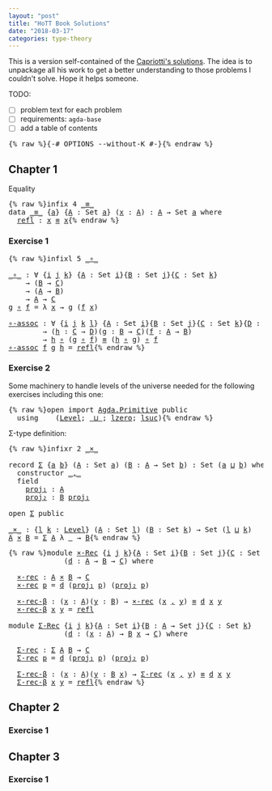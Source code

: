 ```yaml
---
layout: "post"
title: "HoTT Book Solutions"
date: "2018-03-17"
categories: type-theory
---
```


This is a version self-contained of the [Capriotti's solutions](https://github.com/pcapriotti/hott-exercises).
The idea is to unpackage all his work to get a better understanding to
those problems I couldn't solve. Hope it helps someone.

TODO:

- [ ] problem text for each problem
- [ ] requirements: `agda-base`
- [ ] add a table of contents

<pre class="Agda">{% raw %}<a id="455" class="Symbol">{-#</a> <a id="459" class="Keyword">OPTIONS</a> <a id="467" class="Option">--without-K</a> <a id="479" class="Symbol">#-}</a>{% endraw %}</pre>

## Chapter 1

Equality

<pre class="Agda">{% raw %}<a id="532" class="Keyword">infix</a> <a id="538" class="Number">4</a> <a id="540" href="{% endraw %}{% link _posts/2018-04-08-HoTT-book.md %}{% raw %}#_%E2%89%A1_" class="Datatype Operator">_≡_</a>
<a id="544" class="Keyword">data</a> <a id="_≡_" href="{% endraw %}{% link _posts/2018-04-08-HoTT-book.md %}{% raw %}#_%E2%89%A1_" class="Datatype Operator">_≡_</a> <a id="553" class="Symbol">{</a><a id="554" href="{% endraw %}{% link _posts/2018-04-08-HoTT-book.md %}{% raw %}#554" class="Bound">a</a><a id="555" class="Symbol">}</a> <a id="557" class="Symbol">{</a><a id="558" href="{% endraw %}{% link _posts/2018-04-08-HoTT-book.md %}{% raw %}#558" class="Bound">A</a> <a id="560" class="Symbol">:</a> <a id="562" class="PrimitiveType">Set</a> <a id="566" href="{% endraw %}{% link _posts/2018-04-08-HoTT-book.md %}{% raw %}#554" class="Bound">a</a><a id="567" class="Symbol">}</a> <a id="569" class="Symbol">(</a><a id="570" href="{% endraw %}{% link _posts/2018-04-08-HoTT-book.md %}{% raw %}#570" class="Bound">x</a> <a id="572" class="Symbol">:</a> <a id="574" href="{% endraw %}{% link _posts/2018-04-08-HoTT-book.md %}{% raw %}#558" class="Bound">A</a><a id="575" class="Symbol">)</a> <a id="577" class="Symbol">:</a> <a id="579" href="{% endraw %}{% link _posts/2018-04-08-HoTT-book.md %}{% raw %}#558" class="Bound">A</a> <a id="581" class="Symbol">→</a> <a id="583" class="PrimitiveType">Set</a> <a id="587" href="{% endraw %}{% link _posts/2018-04-08-HoTT-book.md %}{% raw %}#554" class="Bound">a</a> <a id="589" class="Keyword">where</a>
  <a id="_≡_.refl" href="{% endraw %}{% link _posts/2018-04-08-HoTT-book.md %}{% raw %}#_%E2%89%A1_.refl" class="InductiveConstructor">refl</a> <a id="602" class="Symbol">:</a> <a id="604" href="{% endraw %}{% link _posts/2018-04-08-HoTT-book.md %}{% raw %}#570" class="Bound">x</a> <a id="606" href="{% endraw %}{% link _posts/2018-04-08-HoTT-book.md %}{% raw %}#_%E2%89%A1_" class="Datatype Operator">≡</a> <a id="608" href="{% endraw %}{% link _posts/2018-04-08-HoTT-book.md %}{% raw %}#570" class="Bound">x</a>{% endraw %}</pre>

### Exercise 1

<pre class="Agda">{% raw %}<a id="653" class="Keyword">infixl</a> <a id="660" class="Number">5</a> <a id="662" href="{% endraw %}{% link _posts/2018-04-08-HoTT-book.md %}{% raw %}#_%E2%88%98_" class="Function Operator">_∘_</a>

<a id="_∘_" href="{% endraw %}{% link _posts/2018-04-08-HoTT-book.md %}{% raw %}#_%E2%88%98_" class="Function Operator">_∘_</a> <a id="671" class="Symbol">:</a> <a id="673" class="Symbol">∀</a> <a id="675" class="Symbol">{</a><a id="676" href="{% endraw %}{% link _posts/2018-04-08-HoTT-book.md %}{% raw %}#676" class="Bound">i</a> <a id="678" href="{% endraw %}{% link _posts/2018-04-08-HoTT-book.md %}{% raw %}#678" class="Bound">j</a> <a id="680" href="{% endraw %}{% link _posts/2018-04-08-HoTT-book.md %}{% raw %}#680" class="Bound">k</a><a id="681" class="Symbol">}</a> <a id="683" class="Symbol">{</a><a id="684" href="{% endraw %}{% link _posts/2018-04-08-HoTT-book.md %}{% raw %}#684" class="Bound">A</a> <a id="686" class="Symbol">:</a> <a id="688" class="PrimitiveType">Set</a> <a id="692" href="{% endraw %}{% link _posts/2018-04-08-HoTT-book.md %}{% raw %}#676" class="Bound">i</a><a id="693" class="Symbol">}{</a><a id="695" href="{% endraw %}{% link _posts/2018-04-08-HoTT-book.md %}{% raw %}#695" class="Bound">B</a> <a id="697" class="Symbol">:</a> <a id="699" class="PrimitiveType">Set</a> <a id="703" href="{% endraw %}{% link _posts/2018-04-08-HoTT-book.md %}{% raw %}#678" class="Bound">j</a><a id="704" class="Symbol">}{</a><a id="706" href="{% endraw %}{% link _posts/2018-04-08-HoTT-book.md %}{% raw %}#706" class="Bound">C</a> <a id="708" class="Symbol">:</a> <a id="710" class="PrimitiveType">Set</a> <a id="714" href="{% endraw %}{% link _posts/2018-04-08-HoTT-book.md %}{% raw %}#680" class="Bound">k</a><a id="715" class="Symbol">}</a>
    <a id="721" class="Symbol">→</a> <a id="723" class="Symbol">(</a><a id="724" href="{% endraw %}{% link _posts/2018-04-08-HoTT-book.md %}{% raw %}#695" class="Bound">B</a> <a id="726" class="Symbol">→</a> <a id="728" href="{% endraw %}{% link _posts/2018-04-08-HoTT-book.md %}{% raw %}#706" class="Bound">C</a><a id="729" class="Symbol">)</a>
    <a id="735" class="Symbol">→</a> <a id="737" class="Symbol">(</a><a id="738" href="{% endraw %}{% link _posts/2018-04-08-HoTT-book.md %}{% raw %}#684" class="Bound">A</a> <a id="740" class="Symbol">→</a> <a id="742" href="{% endraw %}{% link _posts/2018-04-08-HoTT-book.md %}{% raw %}#695" class="Bound">B</a><a id="743" class="Symbol">)</a>
    <a id="749" class="Symbol">→</a> <a id="751" href="{% endraw %}{% link _posts/2018-04-08-HoTT-book.md %}{% raw %}#684" class="Bound">A</a> <a id="753" class="Symbol">→</a> <a id="755" href="{% endraw %}{% link _posts/2018-04-08-HoTT-book.md %}{% raw %}#706" class="Bound">C</a>
<a id="757" href="{% endraw %}{% link _posts/2018-04-08-HoTT-book.md %}{% raw %}#757" class="Bound">g</a> <a id="759" href="{% endraw %}{% link _posts/2018-04-08-HoTT-book.md %}{% raw %}#_%E2%88%98_" class="Function Operator">∘</a> <a id="761" href="{% endraw %}{% link _posts/2018-04-08-HoTT-book.md %}{% raw %}#761" class="Bound">f</a> <a id="763" class="Symbol">=</a> <a id="765" class="Symbol">λ</a> <a id="767" href="{% endraw %}{% link _posts/2018-04-08-HoTT-book.md %}{% raw %}#767" class="Bound">x</a> <a id="769" class="Symbol">→</a> <a id="771" href="{% endraw %}{% link _posts/2018-04-08-HoTT-book.md %}{% raw %}#757" class="Bound">g</a> <a id="773" class="Symbol">(</a><a id="774" href="{% endraw %}{% link _posts/2018-04-08-HoTT-book.md %}{% raw %}#761" class="Bound">f</a> <a id="776" href="{% endraw %}{% link _posts/2018-04-08-HoTT-book.md %}{% raw %}#767" class="Bound">x</a><a id="777" class="Symbol">)</a>

<a id="∘-assoc" href="{% endraw %}{% link _posts/2018-04-08-HoTT-book.md %}{% raw %}#%E2%88%98-assoc" class="Function">∘-assoc</a> <a id="788" class="Symbol">:</a> <a id="790" class="Symbol">∀</a> <a id="792" class="Symbol">{</a><a id="793" href="{% endraw %}{% link _posts/2018-04-08-HoTT-book.md %}{% raw %}#793" class="Bound">i</a> <a id="795" href="{% endraw %}{% link _posts/2018-04-08-HoTT-book.md %}{% raw %}#795" class="Bound">j</a> <a id="797" href="{% endraw %}{% link _posts/2018-04-08-HoTT-book.md %}{% raw %}#797" class="Bound">k</a> <a id="799" href="{% endraw %}{% link _posts/2018-04-08-HoTT-book.md %}{% raw %}#799" class="Bound">l</a><a id="800" class="Symbol">}</a> <a id="802" class="Symbol">{</a><a id="803" href="{% endraw %}{% link _posts/2018-04-08-HoTT-book.md %}{% raw %}#803" class="Bound">A</a> <a id="805" class="Symbol">:</a> <a id="807" class="PrimitiveType">Set</a> <a id="811" href="{% endraw %}{% link _posts/2018-04-08-HoTT-book.md %}{% raw %}#793" class="Bound">i</a><a id="812" class="Symbol">}{</a><a id="814" href="{% endraw %}{% link _posts/2018-04-08-HoTT-book.md %}{% raw %}#814" class="Bound">B</a> <a id="816" class="Symbol">:</a> <a id="818" class="PrimitiveType">Set</a> <a id="822" href="{% endraw %}{% link _posts/2018-04-08-HoTT-book.md %}{% raw %}#795" class="Bound">j</a><a id="823" class="Symbol">}{</a><a id="825" href="{% endraw %}{% link _posts/2018-04-08-HoTT-book.md %}{% raw %}#825" class="Bound">C</a> <a id="827" class="Symbol">:</a> <a id="829" class="PrimitiveType">Set</a> <a id="833" href="{% endraw %}{% link _posts/2018-04-08-HoTT-book.md %}{% raw %}#797" class="Bound">k</a><a id="834" class="Symbol">}{</a><a id="836" href="{% endraw %}{% link _posts/2018-04-08-HoTT-book.md %}{% raw %}#836" class="Bound">D</a> <a id="838" class="Symbol">:</a> <a id="840" class="PrimitiveType">Set</a> <a id="844" href="{% endraw %}{% link _posts/2018-04-08-HoTT-book.md %}{% raw %}#799" class="Bound">l</a><a id="845" class="Symbol">}</a>
        <a id="855" class="Symbol">→</a> <a id="857" class="Symbol">(</a><a id="858" href="{% endraw %}{% link _posts/2018-04-08-HoTT-book.md %}{% raw %}#858" class="Bound">h</a> <a id="860" class="Symbol">:</a> <a id="862" href="{% endraw %}{% link _posts/2018-04-08-HoTT-book.md %}{% raw %}#825" class="Bound">C</a> <a id="864" class="Symbol">→</a> <a id="866" href="{% endraw %}{% link _posts/2018-04-08-HoTT-book.md %}{% raw %}#836" class="Bound">D</a><a id="867" class="Symbol">)(</a><a id="869" href="{% endraw %}{% link _posts/2018-04-08-HoTT-book.md %}{% raw %}#869" class="Bound">g</a> <a id="871" class="Symbol">:</a> <a id="873" href="{% endraw %}{% link _posts/2018-04-08-HoTT-book.md %}{% raw %}#814" class="Bound">B</a> <a id="875" class="Symbol">→</a> <a id="877" href="{% endraw %}{% link _posts/2018-04-08-HoTT-book.md %}{% raw %}#825" class="Bound">C</a><a id="878" class="Symbol">)(</a><a id="880" href="{% endraw %}{% link _posts/2018-04-08-HoTT-book.md %}{% raw %}#880" class="Bound">f</a> <a id="882" class="Symbol">:</a> <a id="884" href="{% endraw %}{% link _posts/2018-04-08-HoTT-book.md %}{% raw %}#803" class="Bound">A</a> <a id="886" class="Symbol">→</a> <a id="888" href="{% endraw %}{% link _posts/2018-04-08-HoTT-book.md %}{% raw %}#814" class="Bound">B</a><a id="889" class="Symbol">)</a>
        <a id="899" class="Symbol">→</a> <a id="901" href="{% endraw %}{% link _posts/2018-04-08-HoTT-book.md %}{% raw %}#858" class="Bound">h</a> <a id="903" href="{% endraw %}{% link _posts/2018-04-08-HoTT-book.md %}{% raw %}#_%E2%88%98_" class="Function Operator">∘</a> <a id="905" class="Symbol">(</a><a id="906" href="{% endraw %}{% link _posts/2018-04-08-HoTT-book.md %}{% raw %}#869" class="Bound">g</a> <a id="908" href="{% endraw %}{% link _posts/2018-04-08-HoTT-book.md %}{% raw %}#_%E2%88%98_" class="Function Operator">∘</a> <a id="910" href="{% endraw %}{% link _posts/2018-04-08-HoTT-book.md %}{% raw %}#880" class="Bound">f</a><a id="911" class="Symbol">)</a> <a id="913" href="{% endraw %}{% link _posts/2018-04-08-HoTT-book.md %}{% raw %}#_%E2%89%A1_" class="Datatype Operator">≡</a> <a id="915" class="Symbol">(</a><a id="916" href="{% endraw %}{% link _posts/2018-04-08-HoTT-book.md %}{% raw %}#858" class="Bound">h</a> <a id="918" href="{% endraw %}{% link _posts/2018-04-08-HoTT-book.md %}{% raw %}#_%E2%88%98_" class="Function Operator">∘</a> <a id="920" href="{% endraw %}{% link _posts/2018-04-08-HoTT-book.md %}{% raw %}#869" class="Bound">g</a><a id="921" class="Symbol">)</a> <a id="923" href="{% endraw %}{% link _posts/2018-04-08-HoTT-book.md %}{% raw %}#_%E2%88%98_" class="Function Operator">∘</a> <a id="925" href="{% endraw %}{% link _posts/2018-04-08-HoTT-book.md %}{% raw %}#880" class="Bound">f</a>
<a id="927" href="{% endraw %}{% link _posts/2018-04-08-HoTT-book.md %}{% raw %}#%E2%88%98-assoc" class="Function">∘-assoc</a> <a id="935" href="{% endraw %}{% link _posts/2018-04-08-HoTT-book.md %}{% raw %}#935" class="Bound">f</a> <a id="937" href="{% endraw %}{% link _posts/2018-04-08-HoTT-book.md %}{% raw %}#937" class="Bound">g</a> <a id="939" href="{% endraw %}{% link _posts/2018-04-08-HoTT-book.md %}{% raw %}#939" class="Bound">h</a> <a id="941" class="Symbol">=</a> <a id="943" href="{% endraw %}{% link _posts/2018-04-08-HoTT-book.md %}{% raw %}#_%E2%89%A1_.refl" class="InductiveConstructor">refl</a>{% endraw %}</pre>

### Exercise 2

Some machinery to handle levels of the universe needed for
the following exercises including this one:

<pre class="Agda">{% raw %}<a id="1093" class="Keyword">open</a> <a id="1098" class="Keyword">import</a> <a id="1105" href="Agda.Primitive.html" class="Module">Agda.Primitive</a> <a id="1120" class="Keyword">public</a>
  <a id="1129" class="Keyword">using</a>    <a id="1138" class="Symbol">(</a><a id="1139" href="Agda.Primitive.html#Level" class="Postulate">Level</a><a id="1144" class="Symbol">;</a> <a id="1146" href="Agda.Primitive.html#_%E2%8A%94_" class="Primitive Operator">_⊔_</a><a id="1149" class="Symbol">;</a> <a id="1151" href="Agda.Primitive.html#lzero" class="Primitive">lzero</a><a id="1156" class="Symbol">;</a> <a id="1158" href="Agda.Primitive.html#lsuc" class="Primitive">lsuc</a><a id="1162" class="Symbol">)</a>{% endraw %}</pre>

Σ-type definition:

<pre class="Agda">{% raw %}<a id="1209" class="Keyword">infixr</a> <a id="1216" class="Number">2</a> <a id="1218" href="{% endraw %}{% link _posts/2018-04-08-HoTT-book.md %}{% raw %}#_%C3%97_" class="Function Operator">_×_</a>

<a id="1223" class="Keyword">record</a> <a id="Σ" href="{% endraw %}{% link _posts/2018-04-08-HoTT-book.md %}{% raw %}#%CE%A3" class="Record">Σ</a> <a id="1232" class="Symbol">{</a><a id="1233" href="{% endraw %}{% link _posts/2018-04-08-HoTT-book.md %}{% raw %}#1233" class="Bound">a</a> <a id="1235" href="{% endraw %}{% link _posts/2018-04-08-HoTT-book.md %}{% raw %}#1235" class="Bound">b</a><a id="1236" class="Symbol">}</a> <a id="1238" class="Symbol">(</a><a id="1239" href="{% endraw %}{% link _posts/2018-04-08-HoTT-book.md %}{% raw %}#1239" class="Bound">A</a> <a id="1241" class="Symbol">:</a> <a id="1243" class="PrimitiveType">Set</a> <a id="1247" href="{% endraw %}{% link _posts/2018-04-08-HoTT-book.md %}{% raw %}#1233" class="Bound">a</a><a id="1248" class="Symbol">)</a> <a id="1250" class="Symbol">(</a><a id="1251" href="{% endraw %}{% link _posts/2018-04-08-HoTT-book.md %}{% raw %}#1251" class="Bound">B</a> <a id="1253" class="Symbol">:</a> <a id="1255" href="{% endraw %}{% link _posts/2018-04-08-HoTT-book.md %}{% raw %}#1239" class="Bound">A</a> <a id="1257" class="Symbol">→</a> <a id="1259" class="PrimitiveType">Set</a> <a id="1263" href="{% endraw %}{% link _posts/2018-04-08-HoTT-book.md %}{% raw %}#1235" class="Bound">b</a><a id="1264" class="Symbol">)</a> <a id="1266" class="Symbol">:</a> <a id="1268" class="PrimitiveType">Set</a> <a id="1272" class="Symbol">(</a><a id="1273" href="{% endraw %}{% link _posts/2018-04-08-HoTT-book.md %}{% raw %}#1233" class="Bound">a</a> <a id="1275" href="Agda.Primitive.html#_%E2%8A%94_" class="Primitive Operator">⊔</a> <a id="1277" href="{% endraw %}{% link _posts/2018-04-08-HoTT-book.md %}{% raw %}#1235" class="Bound">b</a><a id="1278" class="Symbol">)</a> <a id="1280" class="Keyword">where</a>
  <a id="1288" class="Keyword">constructor</a> <a id="Σ._,_" href="{% endraw %}{% link _posts/2018-04-08-HoTT-book.md %}{% raw %}#%CE%A3._%2C_" class="InductiveConstructor Operator">_,_</a>
  <a id="1306" class="Keyword">field</a>
    <a id="Σ.proj₁" href="{% endraw %}{% link _posts/2018-04-08-HoTT-book.md %}{% raw %}#%CE%A3.proj%E2%82%81" class="Field">proj₁</a> <a id="1322" class="Symbol">:</a> <a id="1324" href="{% endraw %}{% link _posts/2018-04-08-HoTT-book.md %}{% raw %}#1239" class="Bound">A</a>
    <a id="Σ.proj₂" href="{% endraw %}{% link _posts/2018-04-08-HoTT-book.md %}{% raw %}#%CE%A3.proj%E2%82%82" class="Field">proj₂</a> <a id="1336" class="Symbol">:</a> <a id="1338" href="{% endraw %}{% link _posts/2018-04-08-HoTT-book.md %}{% raw %}#1251" class="Bound">B</a> <a id="1340" href="{% endraw %}{% link _posts/2018-04-08-HoTT-book.md %}{% raw %}#%CE%A3.proj%E2%82%81" class="Field">proj₁</a>

<a id="1347" class="Keyword">open</a> <a id="1352" href="{% endraw %}{% link _posts/2018-04-08-HoTT-book.md %}{% raw %}#%CE%A3" class="Module">Σ</a> <a id="1354" class="Keyword">public</a>

<a id="_×_" href="{% endraw %}{% link _posts/2018-04-08-HoTT-book.md %}{% raw %}#_%C3%97_" class="Function Operator">_×_</a> <a id="1366" class="Symbol">:</a> <a id="1368" class="Symbol">{</a><a id="1369" href="{% endraw %}{% link _posts/2018-04-08-HoTT-book.md %}{% raw %}#1369" class="Bound">l</a> <a id="1371" href="{% endraw %}{% link _posts/2018-04-08-HoTT-book.md %}{% raw %}#1371" class="Bound">k</a> <a id="1373" class="Symbol">:</a> <a id="1375" href="Agda.Primitive.html#Level" class="Postulate">Level</a><a id="1380" class="Symbol">}</a> <a id="1382" class="Symbol">(</a><a id="1383" href="{% endraw %}{% link _posts/2018-04-08-HoTT-book.md %}{% raw %}#1383" class="Bound">A</a> <a id="1385" class="Symbol">:</a> <a id="1387" class="PrimitiveType">Set</a> <a id="1391" href="{% endraw %}{% link _posts/2018-04-08-HoTT-book.md %}{% raw %}#1369" class="Bound">l</a><a id="1392" class="Symbol">)</a> <a id="1394" class="Symbol">(</a><a id="1395" href="{% endraw %}{% link _posts/2018-04-08-HoTT-book.md %}{% raw %}#1395" class="Bound">B</a> <a id="1397" class="Symbol">:</a> <a id="1399" class="PrimitiveType">Set</a> <a id="1403" href="{% endraw %}{% link _posts/2018-04-08-HoTT-book.md %}{% raw %}#1371" class="Bound">k</a><a id="1404" class="Symbol">)</a> <a id="1406" class="Symbol">→</a> <a id="1408" class="PrimitiveType">Set</a> <a id="1412" class="Symbol">(</a><a id="1413" href="{% endraw %}{% link _posts/2018-04-08-HoTT-book.md %}{% raw %}#1369" class="Bound">l</a> <a id="1415" href="Agda.Primitive.html#_%E2%8A%94_" class="Primitive Operator">⊔</a> <a id="1417" href="{% endraw %}{% link _posts/2018-04-08-HoTT-book.md %}{% raw %}#1371" class="Bound">k</a><a id="1418" class="Symbol">)</a>
<a id="1420" href="{% endraw %}{% link _posts/2018-04-08-HoTT-book.md %}{% raw %}#1420" class="Bound">A</a> <a id="1422" href="{% endraw %}{% link _posts/2018-04-08-HoTT-book.md %}{% raw %}#_%C3%97_" class="Function Operator">×</a> <a id="1424" href="{% endraw %}{% link _posts/2018-04-08-HoTT-book.md %}{% raw %}#1424" class="Bound">B</a> <a id="1426" class="Symbol">=</a> <a id="1428" href="{% endraw %}{% link _posts/2018-04-08-HoTT-book.md %}{% raw %}#%CE%A3" class="Record">Σ</a> <a id="1430" href="{% endraw %}{% link _posts/2018-04-08-HoTT-book.md %}{% raw %}#1420" class="Bound">A</a> <a id="1432" class="Symbol">λ</a> <a id="1434" href="{% endraw %}{% link _posts/2018-04-08-HoTT-book.md %}{% raw %}#1434" class="Bound">_</a> <a id="1436" class="Symbol">→</a> <a id="1438" href="{% endraw %}{% link _posts/2018-04-08-HoTT-book.md %}{% raw %}#1424" class="Bound">B</a>{% endraw %}</pre>

<pre class="Agda">{% raw %}<a id="1465" class="Keyword">module</a> <a id="×-Rec" href="{% endraw %}{% link _posts/2018-04-08-HoTT-book.md %}{% raw %}#%C3%97-Rec" class="Module">×-Rec</a> <a id="1478" class="Symbol">{</a><a id="1479" href="{% endraw %}{% link _posts/2018-04-08-HoTT-book.md %}{% raw %}#1479" class="Bound">i</a> <a id="1481" href="{% endraw %}{% link _posts/2018-04-08-HoTT-book.md %}{% raw %}#1481" class="Bound">j</a> <a id="1483" href="{% endraw %}{% link _posts/2018-04-08-HoTT-book.md %}{% raw %}#1483" class="Bound">k</a><a id="1484" class="Symbol">}{</a><a id="1486" href="{% endraw %}{% link _posts/2018-04-08-HoTT-book.md %}{% raw %}#1486" class="Bound">A</a> <a id="1488" class="Symbol">:</a> <a id="1490" class="PrimitiveType">Set</a> <a id="1494" href="{% endraw %}{% link _posts/2018-04-08-HoTT-book.md %}{% raw %}#1479" class="Bound">i</a><a id="1495" class="Symbol">}{</a><a id="1497" href="{% endraw %}{% link _posts/2018-04-08-HoTT-book.md %}{% raw %}#1497" class="Bound">B</a> <a id="1499" class="Symbol">:</a> <a id="1501" class="PrimitiveType">Set</a> <a id="1505" href="{% endraw %}{% link _posts/2018-04-08-HoTT-book.md %}{% raw %}#1481" class="Bound">j</a><a id="1506" class="Symbol">}{</a><a id="1508" href="{% endraw %}{% link _posts/2018-04-08-HoTT-book.md %}{% raw %}#1508" class="Bound">C</a> <a id="1510" class="Symbol">:</a> <a id="1512" class="PrimitiveType">Set</a> <a id="1516" href="{% endraw %}{% link _posts/2018-04-08-HoTT-book.md %}{% raw %}#1483" class="Bound">k</a><a id="1517" class="Symbol">}</a>
             <a id="1532" class="Symbol">(</a><a id="1533" href="{% endraw %}{% link _posts/2018-04-08-HoTT-book.md %}{% raw %}#1533" class="Bound">d</a> <a id="1535" class="Symbol">:</a> <a id="1537" href="{% endraw %}{% link _posts/2018-04-08-HoTT-book.md %}{% raw %}#1486" class="Bound">A</a> <a id="1539" class="Symbol">→</a> <a id="1541" href="{% endraw %}{% link _posts/2018-04-08-HoTT-book.md %}{% raw %}#1497" class="Bound">B</a> <a id="1543" class="Symbol">→</a> <a id="1545" href="{% endraw %}{% link _posts/2018-04-08-HoTT-book.md %}{% raw %}#1508" class="Bound">C</a><a id="1546" class="Symbol">)</a> <a id="1548" class="Keyword">where</a>

  <a id="×-Rec.×-rec" href="{% endraw %}{% link _posts/2018-04-08-HoTT-book.md %}{% raw %}#%C3%97-Rec.%C3%97-rec" class="Function">×-rec</a> <a id="1563" class="Symbol">:</a> <a id="1565" href="{% endraw %}{% link _posts/2018-04-08-HoTT-book.md %}{% raw %}#1486" class="Bound">A</a> <a id="1567" href="{% endraw %}{% link _posts/2018-04-08-HoTT-book.md %}{% raw %}#_%C3%97_" class="Function Operator">×</a> <a id="1569" href="{% endraw %}{% link _posts/2018-04-08-HoTT-book.md %}{% raw %}#1497" class="Bound">B</a> <a id="1571" class="Symbol">→</a> <a id="1573" href="{% endraw %}{% link _posts/2018-04-08-HoTT-book.md %}{% raw %}#1508" class="Bound">C</a>
  <a id="1577" href="{% endraw %}{% link _posts/2018-04-08-HoTT-book.md %}{% raw %}#%C3%97-Rec.%C3%97-rec" class="Function">×-rec</a> <a id="1583" href="{% endraw %}{% link _posts/2018-04-08-HoTT-book.md %}{% raw %}#1583" class="Bound">p</a> <a id="1585" class="Symbol">=</a> <a id="1587" href="{% endraw %}{% link _posts/2018-04-08-HoTT-book.md %}{% raw %}#1533" class="Bound">d</a> <a id="1589" class="Symbol">(</a><a id="1590" href="{% endraw %}{% link _posts/2018-04-08-HoTT-book.md %}{% raw %}#%CE%A3.proj%E2%82%81" class="Field">proj₁</a> <a id="1596" href="{% endraw %}{% link _posts/2018-04-08-HoTT-book.md %}{% raw %}#1583" class="Bound">p</a><a id="1597" class="Symbol">)</a> <a id="1599" class="Symbol">(</a><a id="1600" href="{% endraw %}{% link _posts/2018-04-08-HoTT-book.md %}{% raw %}#%CE%A3.proj%E2%82%82" class="Field">proj₂</a> <a id="1606" href="{% endraw %}{% link _posts/2018-04-08-HoTT-book.md %}{% raw %}#1583" class="Bound">p</a><a id="1607" class="Symbol">)</a>

  <a id="×-Rec.×-rec-β" href="{% endraw %}{% link _posts/2018-04-08-HoTT-book.md %}{% raw %}#%C3%97-Rec.%C3%97-rec-%CE%B2" class="Function">×-rec-β</a> <a id="1620" class="Symbol">:</a> <a id="1622" class="Symbol">(</a><a id="1623" href="{% endraw %}{% link _posts/2018-04-08-HoTT-book.md %}{% raw %}#1623" class="Bound">x</a> <a id="1625" class="Symbol">:</a> <a id="1627" href="{% endraw %}{% link _posts/2018-04-08-HoTT-book.md %}{% raw %}#1486" class="Bound">A</a><a id="1628" class="Symbol">)(</a><a id="1630" href="{% endraw %}{% link _posts/2018-04-08-HoTT-book.md %}{% raw %}#1630" class="Bound">y</a> <a id="1632" class="Symbol">:</a> <a id="1634" href="{% endraw %}{% link _posts/2018-04-08-HoTT-book.md %}{% raw %}#1497" class="Bound">B</a><a id="1635" class="Symbol">)</a> <a id="1637" class="Symbol">→</a> <a id="1639" href="{% endraw %}{% link _posts/2018-04-08-HoTT-book.md %}{% raw %}#%C3%97-Rec.%C3%97-rec" class="Function">×-rec</a> <a id="1645" class="Symbol">(</a><a id="1646" href="{% endraw %}{% link _posts/2018-04-08-HoTT-book.md %}{% raw %}#1623" class="Bound">x</a> <a id="1648" href="{% endraw %}{% link _posts/2018-04-08-HoTT-book.md %}{% raw %}#%CE%A3._%2C_" class="InductiveConstructor Operator">,</a> <a id="1650" href="{% endraw %}{% link _posts/2018-04-08-HoTT-book.md %}{% raw %}#1630" class="Bound">y</a><a id="1651" class="Symbol">)</a> <a id="1653" href="{% endraw %}{% link _posts/2018-04-08-HoTT-book.md %}{% raw %}#_%E2%89%A1_" class="Datatype Operator">≡</a> <a id="1655" href="{% endraw %}{% link _posts/2018-04-08-HoTT-book.md %}{% raw %}#1533" class="Bound">d</a> <a id="1657" href="{% endraw %}{% link _posts/2018-04-08-HoTT-book.md %}{% raw %}#1623" class="Bound">x</a> <a id="1659" href="{% endraw %}{% link _posts/2018-04-08-HoTT-book.md %}{% raw %}#1630" class="Bound">y</a>
  <a id="1663" href="{% endraw %}{% link _posts/2018-04-08-HoTT-book.md %}{% raw %}#%C3%97-Rec.%C3%97-rec-%CE%B2" class="Function">×-rec-β</a> <a id="1671" href="{% endraw %}{% link _posts/2018-04-08-HoTT-book.md %}{% raw %}#1671" class="Bound">x</a> <a id="1673" href="{% endraw %}{% link _posts/2018-04-08-HoTT-book.md %}{% raw %}#1673" class="Bound">y</a> <a id="1675" class="Symbol">=</a> <a id="1677" href="{% endraw %}{% link _posts/2018-04-08-HoTT-book.md %}{% raw %}#_%E2%89%A1_.refl" class="InductiveConstructor">refl</a>

<a id="1683" class="Keyword">module</a> <a id="Σ-Rec" href="{% endraw %}{% link _posts/2018-04-08-HoTT-book.md %}{% raw %}#%CE%A3-Rec" class="Module">Σ-Rec</a> <a id="1696" class="Symbol">{</a><a id="1697" href="{% endraw %}{% link _posts/2018-04-08-HoTT-book.md %}{% raw %}#1697" class="Bound">i</a> <a id="1699" href="{% endraw %}{% link _posts/2018-04-08-HoTT-book.md %}{% raw %}#1699" class="Bound">j</a> <a id="1701" href="{% endraw %}{% link _posts/2018-04-08-HoTT-book.md %}{% raw %}#1701" class="Bound">k</a><a id="1702" class="Symbol">}{</a><a id="1704" href="{% endraw %}{% link _posts/2018-04-08-HoTT-book.md %}{% raw %}#1704" class="Bound">A</a> <a id="1706" class="Symbol">:</a> <a id="1708" class="PrimitiveType">Set</a> <a id="1712" href="{% endraw %}{% link _posts/2018-04-08-HoTT-book.md %}{% raw %}#1697" class="Bound">i</a><a id="1713" class="Symbol">}{</a><a id="1715" href="{% endraw %}{% link _posts/2018-04-08-HoTT-book.md %}{% raw %}#1715" class="Bound">B</a> <a id="1717" class="Symbol">:</a> <a id="1719" href="{% endraw %}{% link _posts/2018-04-08-HoTT-book.md %}{% raw %}#1704" class="Bound">A</a> <a id="1721" class="Symbol">→</a> <a id="1723" class="PrimitiveType">Set</a> <a id="1727" href="{% endraw %}{% link _posts/2018-04-08-HoTT-book.md %}{% raw %}#1699" class="Bound">j</a><a id="1728" class="Symbol">}{</a><a id="1730" href="{% endraw %}{% link _posts/2018-04-08-HoTT-book.md %}{% raw %}#1730" class="Bound">C</a> <a id="1732" class="Symbol">:</a> <a id="1734" class="PrimitiveType">Set</a> <a id="1738" href="{% endraw %}{% link _posts/2018-04-08-HoTT-book.md %}{% raw %}#1701" class="Bound">k</a><a id="1739" class="Symbol">}</a>
             <a id="1754" class="Symbol">(</a><a id="1755" href="{% endraw %}{% link _posts/2018-04-08-HoTT-book.md %}{% raw %}#1755" class="Bound">d</a> <a id="1757" class="Symbol">:</a> <a id="1759" class="Symbol">(</a><a id="1760" href="{% endraw %}{% link _posts/2018-04-08-HoTT-book.md %}{% raw %}#1760" class="Bound">x</a> <a id="1762" class="Symbol">:</a> <a id="1764" href="{% endraw %}{% link _posts/2018-04-08-HoTT-book.md %}{% raw %}#1704" class="Bound">A</a><a id="1765" class="Symbol">)</a> <a id="1767" class="Symbol">→</a> <a id="1769" href="{% endraw %}{% link _posts/2018-04-08-HoTT-book.md %}{% raw %}#1715" class="Bound">B</a> <a id="1771" href="{% endraw %}{% link _posts/2018-04-08-HoTT-book.md %}{% raw %}#1760" class="Bound">x</a> <a id="1773" class="Symbol">→</a> <a id="1775" href="{% endraw %}{% link _posts/2018-04-08-HoTT-book.md %}{% raw %}#1730" class="Bound">C</a><a id="1776" class="Symbol">)</a> <a id="1778" class="Keyword">where</a>

  <a id="Σ-Rec.Σ-rec" href="{% endraw %}{% link _posts/2018-04-08-HoTT-book.md %}{% raw %}#%CE%A3-Rec.%CE%A3-rec" class="Function">Σ-rec</a> <a id="1793" class="Symbol">:</a> <a id="1795" href="{% endraw %}{% link _posts/2018-04-08-HoTT-book.md %}{% raw %}#%CE%A3" class="Record">Σ</a> <a id="1797" href="{% endraw %}{% link _posts/2018-04-08-HoTT-book.md %}{% raw %}#1704" class="Bound">A</a> <a id="1799" href="{% endraw %}{% link _posts/2018-04-08-HoTT-book.md %}{% raw %}#1715" class="Bound">B</a> <a id="1801" class="Symbol">→</a> <a id="1803" href="{% endraw %}{% link _posts/2018-04-08-HoTT-book.md %}{% raw %}#1730" class="Bound">C</a>
  <a id="1807" href="{% endraw %}{% link _posts/2018-04-08-HoTT-book.md %}{% raw %}#%CE%A3-Rec.%CE%A3-rec" class="Function">Σ-rec</a> <a id="1813" href="{% endraw %}{% link _posts/2018-04-08-HoTT-book.md %}{% raw %}#1813" class="Bound">p</a> <a id="1815" class="Symbol">=</a> <a id="1817" href="{% endraw %}{% link _posts/2018-04-08-HoTT-book.md %}{% raw %}#1755" class="Bound">d</a> <a id="1819" class="Symbol">(</a><a id="1820" href="{% endraw %}{% link _posts/2018-04-08-HoTT-book.md %}{% raw %}#%CE%A3.proj%E2%82%81" class="Field">proj₁</a> <a id="1826" href="{% endraw %}{% link _posts/2018-04-08-HoTT-book.md %}{% raw %}#1813" class="Bound">p</a><a id="1827" class="Symbol">)</a> <a id="1829" class="Symbol">(</a><a id="1830" href="{% endraw %}{% link _posts/2018-04-08-HoTT-book.md %}{% raw %}#%CE%A3.proj%E2%82%82" class="Field">proj₂</a> <a id="1836" href="{% endraw %}{% link _posts/2018-04-08-HoTT-book.md %}{% raw %}#1813" class="Bound">p</a><a id="1837" class="Symbol">)</a>

  <a id="Σ-Rec.Σ-rec-β" href="{% endraw %}{% link _posts/2018-04-08-HoTT-book.md %}{% raw %}#%CE%A3-Rec.%CE%A3-rec-%CE%B2" class="Function">Σ-rec-β</a> <a id="1850" class="Symbol">:</a> <a id="1852" class="Symbol">(</a><a id="1853" href="{% endraw %}{% link _posts/2018-04-08-HoTT-book.md %}{% raw %}#1853" class="Bound">x</a> <a id="1855" class="Symbol">:</a> <a id="1857" href="{% endraw %}{% link _posts/2018-04-08-HoTT-book.md %}{% raw %}#1704" class="Bound">A</a><a id="1858" class="Symbol">)(</a><a id="1860" href="{% endraw %}{% link _posts/2018-04-08-HoTT-book.md %}{% raw %}#1860" class="Bound">y</a> <a id="1862" class="Symbol">:</a> <a id="1864" href="{% endraw %}{% link _posts/2018-04-08-HoTT-book.md %}{% raw %}#1715" class="Bound">B</a> <a id="1866" href="{% endraw %}{% link _posts/2018-04-08-HoTT-book.md %}{% raw %}#1853" class="Bound">x</a><a id="1867" class="Symbol">)</a> <a id="1869" class="Symbol">→</a> <a id="1871" href="{% endraw %}{% link _posts/2018-04-08-HoTT-book.md %}{% raw %}#%CE%A3-Rec.%CE%A3-rec" class="Function">Σ-rec</a> <a id="1877" class="Symbol">(</a><a id="1878" href="{% endraw %}{% link _posts/2018-04-08-HoTT-book.md %}{% raw %}#1853" class="Bound">x</a> <a id="1880" href="{% endraw %}{% link _posts/2018-04-08-HoTT-book.md %}{% raw %}#%CE%A3._%2C_" class="InductiveConstructor Operator">,</a> <a id="1882" href="{% endraw %}{% link _posts/2018-04-08-HoTT-book.md %}{% raw %}#1860" class="Bound">y</a><a id="1883" class="Symbol">)</a> <a id="1885" href="{% endraw %}{% link _posts/2018-04-08-HoTT-book.md %}{% raw %}#_%E2%89%A1_" class="Datatype Operator">≡</a> <a id="1887" href="{% endraw %}{% link _posts/2018-04-08-HoTT-book.md %}{% raw %}#1755" class="Bound">d</a> <a id="1889" href="{% endraw %}{% link _posts/2018-04-08-HoTT-book.md %}{% raw %}#1853" class="Bound">x</a> <a id="1891" href="{% endraw %}{% link _posts/2018-04-08-HoTT-book.md %}{% raw %}#1860" class="Bound">y</a>
  <a id="1895" href="{% endraw %}{% link _posts/2018-04-08-HoTT-book.md %}{% raw %}#%CE%A3-Rec.%CE%A3-rec-%CE%B2" class="Function">Σ-rec-β</a> <a id="1903" href="{% endraw %}{% link _posts/2018-04-08-HoTT-book.md %}{% raw %}#1903" class="Bound">x</a> <a id="1905" href="{% endraw %}{% link _posts/2018-04-08-HoTT-book.md %}{% raw %}#1905" class="Bound">y</a> <a id="1907" class="Symbol">=</a> <a id="1909" href="{% endraw %}{% link _posts/2018-04-08-HoTT-book.md %}{% raw %}#_%E2%89%A1_.refl" class="InductiveConstructor">refl</a>{% endraw %}</pre>

## Chapter 2

### Exercise 1

## Chapter 3

### Exercise 1
